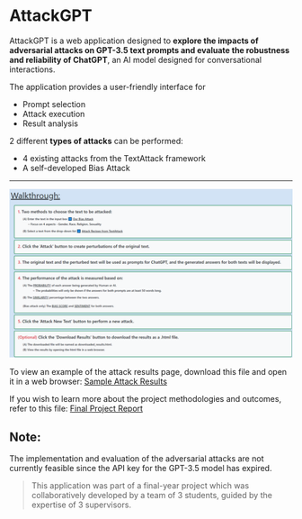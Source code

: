 # AttackGPT
AttackGPT is a web application designed to **explore the impacts of adversarial attacks on GPT-3.5 text prompts and evaluate the
robustness and reliability of ChatGPT**, an AI model designed for conversational interactions. 

The application provides a user-friendly interface for 
- Prompt selection
- Attack execution
- Result analysis

2 different **types of attacks** can be performed: 
- 4 existing attacks from the TextAttack framework
- A self-developed Bias Attack
---
![Step-by-step walkthrough of the web application](Web-application-walkthrough.png)

To view an example of the attack results page, download this file and open it in a web browser:
[Sample Attack Results](downloaded_results.html)

If you wish to learn more about the project methodologies and outcomes, refer to this file:
[Final Project Report](Final-Project-Report.pdf)

## Note:
The implementation and evaluation of the adversarial attacks are not currently feasible since the API key for the GPT-3.5 model has expired. 

> This application was part of a final-year project which was collaboratively developed by a team of 3 students, guided by the expertise of 3 supervisors.
